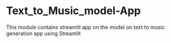 # Text_to_Music_model-App
This module contains streamlit app on the model on text to music generation app using Streamlit
